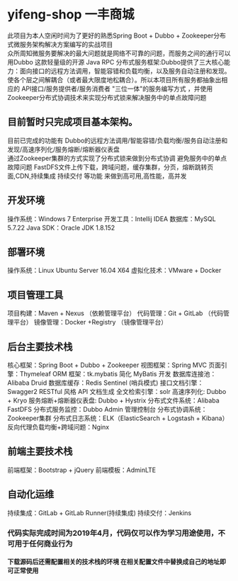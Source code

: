 # yifeng-shop  一丰商城   
此项目为本人空闲时间为了更好的熟悉Spring Boot + Dubbo + Zookeeper分布式微服务架构解决方案编写的实战项目   
众所周知微服务要解决的最大问题就是网络不可靠的问题，而服务之间的通行可以用Dubbo 这款轻量级的开源 Java RPC 分布式服务框架:Dubbo提供了三大核心能力：面向接口的远程方法调用，智能容错和负载均衡，以及服务自动注册和发现。 使各个层之间解耦合（或者最大限度地松耦合）。所以本项目所有服务都抽象出相应的 API接口/服务提供者/服务消费者 "三位一体"的服务编写方式 ，并使用Zookeeper分布式协调技术来实现分布式锁来解决服务中的单点故障问题  
 
## 目前暂时只完成项目基本架构。  
目前已完成的功能有 Dubbo的远程方法调用/智能容错/负载均衡/服务自动注册和发现/高速序列化/服务熔断/熔断器仪表盘  
通过Zookeeper集群的方式实现了分布式锁来做到分布式协调 避免服务中的单点故障问题 
FastDFS文件上传下载，跨域问题，缓存集群，分页，熔断跳转页面,CDN,持续集成 持续交付 等功能  来做到高可用,高性能，高并发  

## 开发环境
操作系统：Windows 7 Enterprise
开发工具：Intellij IDEA
数据库：MySQL 5.7.22
Java SDK：Oracle JDK 1.8.152
## 部署环境
操作系统：Linux Ubuntu Server 16.04 X64 
虚拟化技术：VMware + Docker 
## 项目管理工具
项目构建：Maven + Nexus    （依赖管理平台）
代码管理：Git + GitLab     （代码管理平台）
镜像管理：Docker +Registry （镜像管理平台）
## 后台主要技术栈
核心框架：Spring Boot + Dubbo + Zookeeper
视图框架：Spring MVC 
页面引擎：Thymeleaf
ORM 框架：tk.mybatis 简化 MyBatis 开发
数据库连接池：Alibaba Druid
数据库缓存：Redis Sentinel   (哨兵模式)
接口文档引擎：Swagger2 RESTful 风格 API 文档生成
全文检索引擎：solr
高速序列化: Dubbo + Kryo
服务熔断+熔断器仪表盘: Dubbo + Hystrix 
分布式文件系统：Alibaba FastDFS
分布式服务监控：Dubbo Admin 管理控制台
分布式协调系统：Zookeeper集群
分布式日志系统：ELK（ElasticSearch + Logstash + Kibana）
反向代理负载均衡+跨域问题：Nginx
## 前端主要技术栈 
前端框架：Bootstrap + jQuery
前端模板：AdminLTE
## 自动化运维
持续集成：GitLab + GitLab Runner(持续集成)
持续交付：Jenkins 

### 代码实际完成时间为2019年4月，代码仅可以作为学习用途使用，不可用于任何商业行为 
#### 下载源码后还需配置相关的技术栈的环境 在相关配置文件中替换成自己的地址即可正常使用
